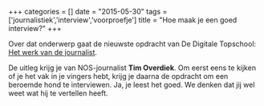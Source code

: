 +++
categories = []
date = "2015-05-30"
tags = ['journalistiek','interview','voorproefje']
title = "Hoe maak je een goed interview?"
+++

Over dat onderwerp gaat de nieuwste opdracht van De Digitale Topschool: [Het werk van de journalist](https://www.dedigitaletopschool.nl/voorproefjes/111-het-werk-van-de).

De uitleg krijg je van NOS-journalist **Tim Overdiek**. Om eerst eens te kijken of je het vak in je vingers hebt, krijg je daarna de opdracht om een beroemde hond te interviewen. Ja, je leest het goed. We denken dat jij wel weet wat hij te vertellen heeft.

